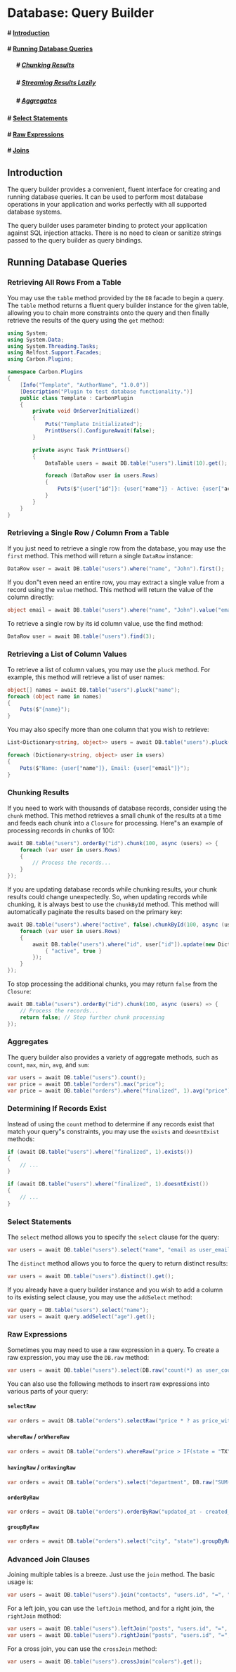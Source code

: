 # Database: Query Builder

#### \# [Introduction](#introduction)
#### \# [Running Database Queries](#running-database-queries)
#####       \# [Chunking Results](#chunking-results)
#####       \# [Streaming Results Lazily](#streaming-results-lazily)
#####       \# [Aggregates](#aggregates)
#### \# [Select Statements](#select-statements)
#### \# [Raw Expressions](#raw-expressions)
#### \# [Joins](#joins)

## Introduction

The query builder provides a convenient, fluent interface for creating and running database queries. It can be used to perform most database operations in your application and works perfectly with all supported database systems.

The query builder uses parameter binding to protect your application against SQL injection attacks. There is no need to clean or sanitize strings passed to the query builder as query bindings.

## Running Database Queries

### Retrieving All Rows From a Table

You may use the `table` method provided by the `DB` facade to begin a query. The `table` method returns a fluent query builder instance for the given table, allowing you to chain more constraints onto the query and then finally retrieve the results of the query using the `get` method:

```csharp
using System;
using System.Data;
using System.Threading.Tasks;
using Relfost.Support.Facades;
using Carbon.Plugins;

namespace Carbon.Plugins
{
    [Info("Template", "AuthorName", "1.0.0")]
    [Description("Plugin to test database functionality.")]
    public class Template : CarbonPlugin
    {
        private void OnServerInitialized()
        {
            Puts("Template Initializated");
            PrintUsers().ConfigureAwait(false);
        }

        private async Task PrintUsers()
        {
            DataTable users = await DB.table("users").limit(10).get();

            foreach (DataRow user in users.Rows)
            {
                Puts($"{user["id"]}: {user["name"]} - Active: {user["active"]}");
            }
        }
    }
}
```

### Retrieving a Single Row / Column From a Table

If you just need to retrieve a single row from the database, you may use the `first` method. This method will return a single `DataRow` instance:

```csharp
DataRow user = await DB.table("users").where("name", "John").first();
```

If you don"t even need an entire row, you may extract a single value from a record using the `value` method. This method will return the value of the column directly:

```csharp
object email = await DB.table("users").where("name", "John").value("email");
```

To retrieve a single row by its id column value, use the find method:

```csharp
DataRow user = await DB.table("users").find(3);
```

### Retrieving a List of Column Values

To retrieve a list of column values, you may use the `pluck` method. For example, this method will retrieve a list of user names:

```csharp
object[] names = await DB.table("users").pluck("name");
foreach (object name in names)
{
    Puts($"{name}");
}
```

You may also specify more than one column that you wish to retrieve:

```csharp
List<Dictionary<string, object>> users = await DB.table("users").pluck("name", "email");

foreach (Dictionary<string, object> user in users)
{
    Puts($"Name: {user["name"]}, Email: {user["email"]}");
}
```

### Chunking Results

If you need to work with thousands of database records, consider using the `chunk` method. This method retrieves a small chunk of the results at a time and feeds each chunk into a `Closure` for processing. Here"s an example of processing records in chunks of 100:

```csharp
await DB.table("users").orderBy("id").chunk(100, async (users) => {
    foreach (var user in users.Rows)
    {
        // Process the records...
    }
});
```

If you are updating database records while chunking results, your chunk results could change unexpectedly. So, when updating records while chunking, it is always best to use the `chunkById` method. This method will automatically paginate the results based on the primary key:

```csharp
await DB.table("users").where("active", false).chunkById(100, async (users) => {
    foreach (var user in users.Rows)
    {
        await DB.table("users").where("id", user["id"]).update(new Dictionary<string, object> {
            { "active", true }
        });
    }
});
```

To stop processing the additional chunks, you may return `false` from the `Closure`:

```csharp
await DB.table("users").orderBy("id").chunk(100, async (users) => {
    // Process the records...
    return false; // Stop further chunk processing
});
```

### Aggregates

The query builder also provides a variety of aggregate methods, such as `count`, `max`, `min`, `avg`, and `sum`:

```csharp
var users = await DB.table("users").count();
var price = await DB.table("orders").max("price");
var price = await DB.table("orders").where("finalized", 1).avg("price");
```

### Determining If Records Exist

Instead of using the `count` method to determine if any records exist that match your query"s constraints, you may use the `exists` and `doesntExist` methods:

```csharp
if (await DB.table("users").where("finalized", 1).exists())
{
    // ...
}

if (await DB.table("users").where("finalized", 1).doesntExist())
{
    // ...
}
```

### Select Statements

The `select` method allows you to specify the `select` clause for the query:

```csharp
var users = await DB.table("users").select("name", "email as user_email").get();
```

The `distinct` method allows you to force the query to return distinct results:

```csharp
var users = await DB.table("users").distinct().get();
```

If you already have a query builder instance and you wish to add a column to its existing select clause, you may use the `addSelect` method:

```csharp
var query = DB.table("users").select("name");
var users = await query.addSelect("age").get();
```

### Raw Expressions

Sometimes you may need to use a raw expression in a query. To create a raw expression, you may use the `DB.raw` method:

```csharp
var users = await DB.table("users").select(DB.raw("count(*) as user_count, status")).where("status", "<>", 1).groupBy("status").get();
```

You can also use the following methods to insert raw expressions into various parts of your query:

#### `selectRaw`

```csharp
var orders = await DB.table("orders").selectRaw("price * ? as price_with_tax", new object[] { 1.0825 }).get();
```

#### `whereRaw` / `orWhereRaw`

```csharp
var orders = await DB.table("orders").whereRaw("price > IF(state = "TX", ?, 100)", new object[] { 200 }).get();
```

#### `havingRaw` / `orHavingRaw`

```csharp
var orders = await DB.table("orders").select("department", DB.raw("SUM(price) as total_sales")).groupBy("department").havingRaw("SUM(price) > ?", new object[] { 2500 }).get();
```

#### `orderByRaw`

```csharp
var orders = await DB.table("orders").orderByRaw("updated_at - created_at DESC").get();
```

#### `groupByRaw`

```csharp
var orders = await DB.table("orders").select("city", "state").groupByRaw("city, state").get();
```

### Advanced Join Clauses

Joining multiple tables is a breeze. Just use the `join` method. The basic usage is:

```csharp
var users = await DB.table("users").join("contacts", "users.id", "=", "contacts.user_id").select("users.*", "contacts.phone").get();
```

For a left join, you can use the `leftJoin` method, and for a right join, the `rightJoin` method:

```csharp
var users = await DB.table("users").leftJoin("posts", "users.id", "=", "posts.user_id").get();
var users = await DB.table("users").rightJoin("posts", "users.id", "=", "posts.user_id").get();
```

For a cross join, you can use the `crossJoin` method:

```csharp
var users = await DB.table("users").crossJoin("colors").get();
```

